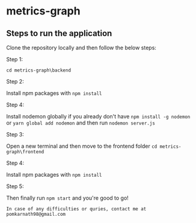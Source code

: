 # metrics-graph

## Steps to run the application

Clone the repository locally and then follow the below steps:

Step 1:

`cd metrics-graph\backend`

Step 2:

Install npm packages with `npm install`

Step 4:

Install nodemon globally if you already don't have `npm install -g nodemon` or `yarn global add nodemon` and then run `nodemon server.js`

Step 3:

Open a new terminal and then move to the frontend folder `cd metrics-graph\frontend`

Step 4:

Install npm packages with `npm install`

Step 5:

Then finally run `npm start` and you're good to go!



```
In case of any difficulties or quries, contact me at pomkarnath98@gmail.com
```

